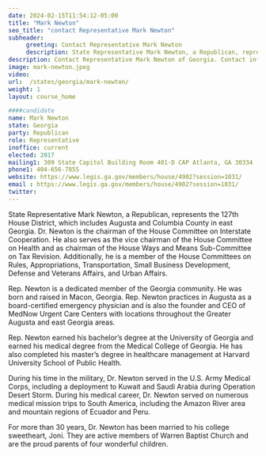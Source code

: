 ```yaml
---
date: 2024-02-15T11:54:12-05:00
title: "Mark Newton"
seo_title: "contact Representative Mark Newton"
subheader:
     greeting: Contact Representative Mark Newton
     description: State Representative Mark Newton, a Republican, represents the 127th House District, which includes Augusta and Columbia County in east Georgia. Dr. Newton is the chairman of the House Committee on Interstate Cooperation.
description: Contact Representative Mark Newton of Georgia. Contact information for Mark Newton includes email address, phone number, and mailing address.
image: mark-newton.jpeg
video:
url:  /states/georgia/mark-newton/
weight: 1
layout: course_home

####candidate
name: Mark Newton
state: Georgia
party: Republican
role: Representative
inoffice: current
elected: 2017
mailing1: 309 State Capitol Building Room 401-D CAP Atlanta, GA 30334
phone1: 404-656-7855
website: https://www.legis.ga.gov/members/house/4902?session=1031/
email : https://www.legis.ga.gov/members/house/4902?session=1031/
twitter:
---
```


State Representative Mark Newton, a Republican, represents the 127th House District, which includes Augusta and Columbia County in east Georgia. Dr. Newton is the chairman of the House Committee on Interstate Cooperation. He also serves as the vice chairman of the House Committee on Health and as chairman of the House Ways and Means Sub-Committee on Tax Revision. Additionally, he is a member of the House Committees on Rules, Appropriations, Transportation, Small Business Development, Defense and Veterans Affairs, and Urban Affairs.

Rep. Newton is a dedicated member of the Georgia community. He was born and raised in Macon, Georgia. Rep. Newton practices in Augusta as a board-certified emergency physician and is also the founder and CEO of MedNow Urgent Care Centers with locations throughout the Greater Augusta and east Georgia areas.

Rep. Newton earned his bachelor’s degree at the University of Georgia and earned his medical degree from the Medical College of Georgia. He has also completed his master’s degree in healthcare management at Harvard University School of Public Health.

During his time in the military, Dr. Newton served in the U.S. Army Medical Corps, including a deployment to Kuwait and Saudi Arabia during Operation Desert Storm. During his medical career, Dr. Newton served on numerous medical mission trips to South America, including the Amazon River area and mountain regions of Ecuador and Peru.

For more than 30 years, Dr. Newton has been married to his college sweetheart, Joni. They are active members of Warren Baptist Church and are the proud parents of four wonderful children.
